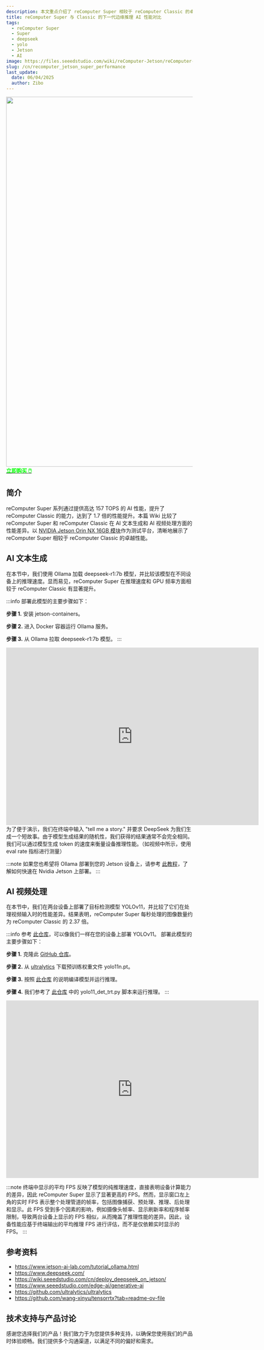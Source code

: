 ```yaml
---
description: 本文重点介绍了 reComputer Super 相较于 reComputer Classic 的卓越 AI 性能，使用 NVIDIA Jetson Orin NX 16GB 展现了高达 1.7 倍的 AI 计算能力提升。通过实际基准测试，包括使用 Ollama 的 DeepSeek-R1:7B 模型进行 AI 文本生成，以及使用 YOLOv11 目标检测模型进行 AI 视频处理，结果显示 reComputer Super 提供了显著更快的推理速度和更高的 GPU 频率。尤其是，它每秒处理的图像数量约为 Classic 的 2.37 倍。文章还解释了基于终端报告的 FPS 而非屏幕 FPS 来评估性能的重要性，因为屏幕 FPS 可能受到显示和系统因素的限制。
title: reComputer Super 与 Classic 的下一代边缘推理 AI 性能对比
tags:
  - reComputer Super
  - Super
  - deepseek
  - yolo
  - Jetson
  - AI
image: https://files.seeedstudio.com/wiki/reComputer-Jetson/reComputer-super/recomputer-super_robotics_2.webp
slug: /cn/recomputer_jetson_super_performance
last_update:
  date: 06/04/2025
  author: Zibo
---
```



<div align="center">
  <img width ="1000" src="https://files.seeedstudio.com/wiki/reComputer-Jetson/reComputer-super/super.png"/>  
</div>

<div class="get_one_now_container" style={{textAlign: 'center'}}>
<a class="get_one_now_item" href="https://www.seeedstudio.com/reComputer-Super-Bundle.html" target="_blank">
<strong><span><font color={'FFFFFF'} size={"4"}> 立即购买 🖱️</font></span></strong>
</a></div>

## 简介

<div style={{ textAlign: "justify" }}>
reComputer Super 系列通过提供高达 157 TOPS 的 AI 性能，提升了 reComputer Classic 的能力，达到了 1.7 倍的性能提升。本篇 Wiki 比较了 reComputer Super 和 reComputer Classic 在 AI 文本生成和 AI 视频处理方面的性能差异。以 <a href="https://www.seeedstudio.com/NVIDIA-Jetson-Orin-NX-Module-16GB-p-5524.html" target="_blank">NVIDIA Jetson Orin NX 16GB 模块</a>作为测试平台，清晰地展示了 reComputer Super 相较于 reComputer Classic 的卓越性能。
</div>

## AI 文本生成
<div style={{ textAlign: "justify" }}>
在本节中，我们使用 Ollama 加载 deepseek-r1:7b 模型，并比较该模型在不同设备上的推理速度。显而易见，reComputer Super 在推理速度和 GPU 频率方面相较于 reComputer Classic 有显著提升。
</div>

:::info
部署此模型的主要步骤如下：

**步骤 1.** 安装 jetson-containers。

**步骤 2.** 进入 Docker 容器运行 Ollama 服务。

**步骤 3.** 从 Ollama 拉取 deepseek-r1:7b 模型。
:::

<div align="center">
<iframe width="682" height="480" src="https://www.youtube.com/embed/nD1w-odV-ZU" title="Deepseek 在 reComputer Classic 和 reComputer Super 上的推理演示" frameborder="0" allow="accelerometer; autoplay; clipboard-write; encrypted-media; gyroscope; picture-in-picture; web-share" referrerpolicy="strict-origin-when-cross-origin" allowfullscreen></iframe>
</div>

<div style={{ textAlign: "justify" }}>
为了便于演示，我们在终端中输入 "tell me a story." 并要求 DeepSeek 为我们生成一个短故事。由于模型生成结果的随机性，我们获得的结果通常不会完全相同。我们可以通过模型生成 token 的速度来衡量设备推理性能。（如视频中所示，使用 eval rate 指标进行测量）
</div>

:::note
如果您也希望将 Ollama 部署到您的 Jetson 设备上，请参考 [此教程](https://www.jetson-ai-lab.com/tutorial_ollama.html)，了解如何快速在 Nvidia Jetson 上部署。
:::



## AI 视频处理

<div style={{ textAlign: "justify" }}>
在本节中，我们在两台设备上部署了目标检测模型 YOLOv11，并比较了它们在处理视频输入时的性能差异。结果表明，reComputer Super 每秒处理的图像数量约为 reComputer Classic 的 2.37 倍。
</div>

:::info
参考 [此仓库](https://github.com/wang-xinyu/tensorrtx/tree/master/yolo11)，可以像我们一样在您的设备上部署 YOLOv11。
部署此模型的主要步骤如下：

**步骤 1.** 克隆此 [GitHub 仓库](https://github.com/wang-xinyu/tensorrtx/tree/master)。

**步骤 2.** 从 [ultralytics](https://github.com/ultralytics/ultralytics) 下载预训练权重文件 yolo11n.pt。

**步骤 3.** 按照 [此仓库](https://github.com/wang-xinyu/tensorrtx/tree/master/yolo11) 的说明编译模型并运行推理。

**步骤 4.** 我们参考了 [此仓库](https://github.com/wang-xinyu/tensorrtx/tree/master/yolo11) 中的 yolo11_det_trt.py 脚本来运行推理。
:::

<div align="center">
<iframe width="682" height="480" src="https://www.youtube.com/embed/ELbltFieez4" title="Yolo 在 reComputer Classic 和 reComputer Super 上的推理演示" frameborder="0" allow="accelerometer; autoplay; clipboard-write; encrypted-media; gyroscope; picture-in-picture; web-share" referrerpolicy="strict-origin-when-cross-origin" allowfullscreen></iframe>
</div>

:::note
终端中显示的平均 FPS 反映了模型的纯推理速度，直接表明设备计算能力的差异，因此 reComputer Super 显示了显著更高的 FPS。然而，显示窗口左上角的实时 FPS 表示整个处理管道的帧率，包括图像捕获、预处理、推理、后处理和显示。此 FPS 受到多个因素的影响，例如摄像头帧率、显示刷新率和程序帧率限制，导致两台设备上显示的 FPS 相似，从而掩盖了推理性能的差异。因此，设备性能应基于终端输出的平均推理 FPS 进行评估，而不是仅依赖实时显示的 FPS。
:::

## 参考资料
- https://www.jetson-ai-lab.com/tutorial_ollama.html
- https://www.deepseek.com/
- https://wiki.seeedstudio.com/cn/deploy_deepseek_on_jetson/
- https://www.seeedstudio.com/edge-ai/generative-ai
- https://github.com/ultralytics/ultralytics
- https://github.com/wang-xinyu/tensorrtx?tab=readme-ov-file




## 技术支持与产品讨论

感谢您选择我们的产品！我们致力于为您提供多种支持，以确保您使用我们的产品时体验顺畅。我们提供多个沟通渠道，以满足不同的偏好和需求。

<div class="button_tech_support_container">
<a href="https://forum.seeedstudio.com/" class="button_forum"></a> 
<a href="https://www.seeedstudio.com/contacts" class="button_email"></a>
</div>

<div class="button_tech_support_container">
<a href="https://discord.gg/eWkprNDMU7" class="button_discord"></a> 
<a href="https://github.com/Seeed-Studio/wiki-documents/discussions/69" class="button_discussion"></a>
</div>